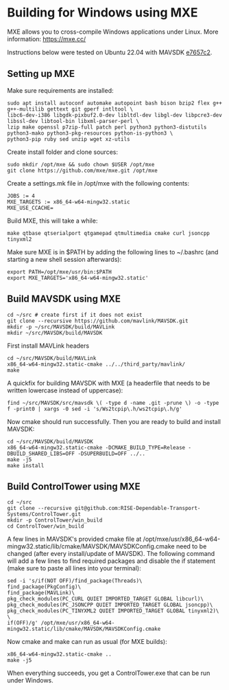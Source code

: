 # Building for Windows using MXE

MXE allows you to cross-compile Windows applications under Linux. More information: https://mxe.cc/

Instructions below were tested on Ubuntu 22.04 with MAVSDK [e7657c2](https://github.com/mavlink/MAVSDK/commit/e7657c2d87917df739186981f34f98a14c898893).

## Setting up MXE
Make sure requirements are installed:

    sudo apt install autoconf automake autopoint bash bison bzip2 flex g++ g++-multilib gettext git gperf intltool \
    libc6-dev-i386 libgdk-pixbuf2.0-dev libltdl-dev libgl-dev libpcre3-dev libssl-dev libtool-bin libxml-parser-perl \
    lzip make openssl p7zip-full patch perl python3 python3-distutils python3-mako python3-pkg-resources python-is-python3 \
    python3-pip ruby sed unzip wget xz-utils

Create install folder and clone sources:

    sudo mkdir /opt/mxe && sudo chown $USER /opt/mxe
    git clone https://github.com/mxe/mxe.git /opt/mxe

Create a settings.mk file in /opt/mxe with the following contents:

    JOBS := 4
    MXE_TARGETS := x86_64-w64-mingw32.static
    MXE_USE_CCACHE=

Build MXE, this will take a while:

`make qtbase qtserialport qtgamepad qtmultimedia cmake curl jsoncpp tinyxml2`

Make sure MXE is in $PATH by adding the following lines to ~/.bashrc (and starting a new shell session afterwards):

    export PATH=/opt/mxe/usr/bin:$PATH
    export MXE_TARGETS='x86_64-w64-mingw32.static'

## Build MAVSDK using MXE

    cd ~/src # create first if it does not exist
    git clone --recursive https://github.com/mavlink/MAVSDK.git
    mkdir -p ~/src/MAVSDK/build/MAVLink
    mkdir ~/src/MAVSDK/build/MAVSDK

First install MAVLink headers

    cd ~/src/MAVSDK/build/MAVLink
    x86_64-w64-mingw32.static-cmake ../../third_party/mavlink/
    make

A quickfix for building MAVSDK with MXE (a headerfile that needs to be written lowercase instead of uppercase):

`find ~/src/MAVSDK/src/mavsdk \( -type d -name .git -prune \) -o -type f -print0 | xargs -0 sed -i 's/Ws2tcpip\.h/ws2tcpip\.h/g'`

Now cmake should run successfully. Then you are ready to build and install MAVSDK:

    cd ~/src/MAVSDK/build/MAVSDK
    x86_64-w64-mingw32.static-cmake -DCMAKE_BUILD_TYPE=Release -DBUILD_SHARED_LIBS=OFF -DSUPERBUILD=OFF ../..
    make -j5
    make install

## Build ControlTower using MXE

    cd ~/src
    git clone --recursive git@github.com:RISE-Dependable-Transport-Systems/ControlTower.git
    mkdir -p ControlTower/win_build
    cd ControlTower/win_build

A few lines in MAVSDK's provided cmake file at /opt/mxe/usr/x86_64-w64-mingw32.static/lib/cmake/MAVSDK/MAVSDKConfig.cmake need to be changed (after every install/update of MAVSDK). The following command will add a few lines to find required packages and disable the if statement (make sure to paste all lines into your terminal):

    sed -i 's/if(NOT OFF)/find_package(Threads)\
    find_package(PkgConfig)\
    find_package(MAVLink)\
    pkg_check_modules(PC_CURL QUIET IMPORTED_TARGET GLOBAL libcurl)\
    pkg_check_modules(PC_JSONCPP QUIET IMPORTED_TARGET GLOBAL jsoncpp)\
    pkg_check_modules(PC_TINYXML2 QUIET IMPORTED_TARGET GLOBAL tinyxml2)\
    \
    if(OFF)/g' /opt/mxe/usr/x86_64-w64-mingw32.static/lib/cmake/MAVSDK/MAVSDKConfig.cmake

Now cmake and make can run as usual (for MXE builds):

    x86_64-w64-mingw32.static-cmake ..
    make -j5

When everything succeeds, you get a ControlTower.exe that can be run under Windows.
